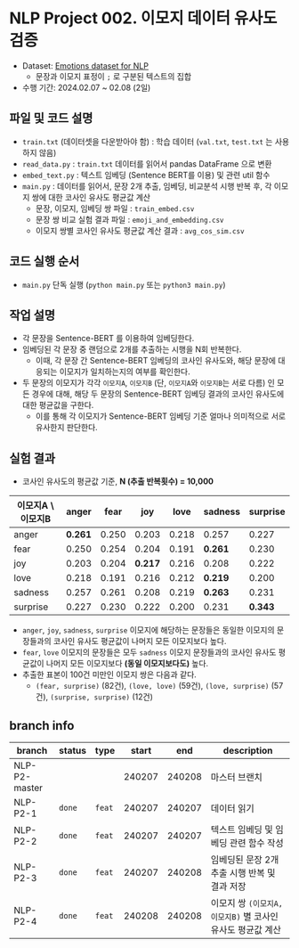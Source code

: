 # NLP Project 002. 이모지 데이터 유사도 검증
* Dataset: [Emotions dataset for NLP](https://www.kaggle.com/datasets/praveengovi/emotions-dataset-for-nlp)
  * 문장과 이모지 표정이 ```;``` 로 구분된 텍스트의 집합
* 수행 기간: 2024.02.07 ~ 02.08 (2일)

## 파일 및 코드 설명
* ```train.txt``` (데이터셋을 다운받아야 함) : 학습 데이터 (```val.txt```, ```test.txt``` 는 사용하지 않음)
* ```read_data.py``` : ```train.txt``` 데이터를 읽어서 pandas DataFrame 으로 변환
* ```embed_text.py``` : 텍스트 임베딩 (Sentence BERT를 이용) 및 관련 util 함수
* ```main.py``` : 데이터를 읽어서, 문장 2개 추출, 임베딩, 비교분석 시행 반복 후, 각 이모지 쌍에 대한 코사인 유사도 평균값 계산
  * 문장, 이모지, 임베딩 쌍 파일 : ```train_embed.csv```
  * 문장 쌍 비교 실험 결과 파일 : ```emoji_and_embedding.csv```
  * 이모지 쌍별 코사인 유사도 평균값 계산 결과 : ```avg_cos_sim.csv```

## 코드 실행 순서
* ```main.py``` 단독 실행 (```python main.py``` 또는 ```python3 main.py```)

## 작업 설명
* 각 문장을 Sentence-BERT 를 이용하여 임베딩한다.
* 임베딩된 각 문장 중 랜덤으로 2개를 추출하는 시행을 N회 반복한다.
  * 이때, 각 문장 간 Sentence-BERT 임베딩의 코사인 유사도와, 해당 문장에 대응되는 이모지가 일치하는지의 여부를 확인한다.
* 두 문장의 이모지가 각각 ```이모지A```, ```이모지B``` (단, ```이모지A```와 ```이모지B```는 서로 다름) 인 모든 경우에 대해, 해당 두 문장의 Sentence-BERT 임베딩 결과의 코사인 유사도에 대한 평균값을 구한다.
  * 이를 통해 각 이모지가 Sentence-BERT 임베딩 기준 얼마나 의미적으로 서로 유사한지 판단한다.

## 실험 결과
* 코사인 유사도의 평균값 기준, **N (추출 반복횟수) = 10,000**

|이모지A \ 이모지B|anger|fear|joy|love|sadness|surprise|
|---|---|---|---|---|---|---|
|anger|**0.261**|0.250|0.203|0.218|0.257|0.227|
|fear|0.250|0.254|0.204|0.191|**0.261**|0.230|
|joy|0.203|0.204|**0.217**|0.216|0.208|0.222|
|love|0.218|0.191|0.216|0.212|**0.219**|0.200|
|sadness|0.257|0.261|0.208|0.219|**0.263**|0.231|
|surprise|0.227|0.230|0.222|0.200|0.231|**0.343**|

* ```anger```, ```joy```, ```sadness```, ```surprise``` 이모지에 해당하는 문장들은 동일한 이모지의 문장들과의 코사인 유사도 평균값이 나머지 모든 이모지보다 높다.
* ```fear```, ```love``` 이모지의 문장들은 모두 ```sadness``` 이모지 문장들과의 코사인 유사도 평균값이 나머지 모든 이모지보다 **(동일 이모지보다도)** 높다.
* 추출한 표본이 100건 미만인 이모지 쌍은 다음과 같다.
  * ```(fear, surprise)``` (82건), ```(love, love)``` (59건), ```(love, surprise)``` (57건), ```(surprise, surprise)``` (12건)

## branch info
|branch|status|type|start|end|description|
|---|---|---|---|---|---|
|NLP-P2-master|||240207|240208|마스터 브랜치|
|NLP-P2-1|```done```|```feat```|240207|240207|데이터 읽기|
|NLP-P2-2|```done```|```feat```|240207|240207|텍스트 임베딩 및 임베딩 관련 함수 작성|
|NLP-P2-3|```done```|```feat```|240207|240208|임베딩된 문장 2개 추출 시행 반복 및 결과 저장|
|NLP-P2-4|```done```|```feat```|240208|240208|이모지 쌍 ```(이모지A, 이모지B)``` 별 코사인 유사도 평균값 계산|